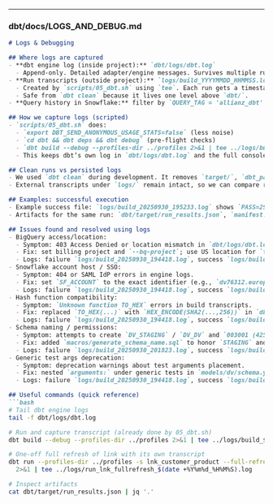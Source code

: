 
---

### dbt/docs/LOGS_AND_DEBUG.md
```markdown
# Logs & Debugging

## Where logs are captured
- **dbt engine log (inside project):** `dbt/logs/dbt.log`
  - Append-only. Detailed adapter/engine messages. Survives multiple runs.
- **Run transcripts (outside project):** `logs/build_YYYYMMDD_HHMMSS.log`
  - Created by `scripts/05_dbt.sh` using `tee`. Each run gets a timestamped file.
  - Safe from `dbt clean` because it lives one level above `dbt/`.
- **Query history in Snowflake:** filter by `QUERY_TAG = 'allianz_dbt'`.

## How we capture logs (scripted)
- `scripts/05_dbt.sh` does:
  - `export DBT_SEND_ANONYMOUS_USAGE_STATS=false` (less noise)
  - `cd dbt && dbt deps && dbt debug` (pre-flight checks)
  - `dbt build --debug --profiles-dir ../profiles 2>&1 | tee ../logs/build_$(date +%Y%m%d_%H%M%S).log`
  - This keeps dbt’s own log in `dbt/logs/dbt.log` and the full console in `logs/`.

## Clean runs vs persisted logs
- We used `dbt clean` during development. It removes `target/`, `dbt_packages/`, and can remove `dbt/logs`.
- External transcripts under `logs/` remain intact, so we can compare runs over time.

## Examples: successful execution
- Example success file: `logs/build_20250930_195233.log` shows `PASS=29 WARN=0 ERROR=0`.
- Artifacts for the same run: `dbt/target/run_results.json`, `manifest.json`.

## Issues found and resolved using logs
- BigQuery access/location:
  - Symptom: 403 Access Denied or location mismatch in `dbt/logs/dbt.log` or ingest script output.
  - Fix: set billing project and `--bq-project`; use US location for `thelook_ecommerce`.
  - Logs: failure `logs/build_20250930_194418.log`, success `logs/build_20250930_195233.log`.
- Snowflake account host / SSO:
  - Symptom: 404 or SAML IdP errors in engine logs.
  - Fix: set `SF_ACCOUNT` to the exact identifier (e.g., `dv76312.europe-west3.gcp`); switch to `password` auth when needed.
  - Logs: failure `logs/build_20250930_194418.log`, success `logs/build_20250930_195233.log`.
- Hash function compatibility:
  - Symptom: `Unknown function TO_HEX` errors in build transcripts.
  - Fix: replaced `TO_HEX(...)` with `HEX_ENCODE(SHA2(...,256))` in `dbt/macros/hash.sql`.
  - Logs: failure `logs/build_20250930_194418.log`, success `logs/build_20250930_195233.log`.
- Schema naming / permissions:
  - Symptom: attempts to create `DV_STAGING` / `DV_DV` and `003001 (42501)` privilege errors.
  - Fix: added `macros/generate_schema_name.sql` to honor `STAGING` and `DV` exactly; ensured role grants.
  - Logs: failure `logs/build_20250930_201823.log`, success `logs/build_20250930_195233.log`.
- Generic test args deprecation:
  - Symptom: deprecation warnings about test arguments placement.
  - Fix: nested `arguments:` under generic tests in `models/dv/schema.yml`.
  - Logs: failure `logs/build_20250930_194418.log`, success `logs/build_20250930_195233.log`.

## Useful commands (quick reference)
```bash
# Tail dbt engine logs
tail -f dbt/logs/dbt.log

# Run and capture transcript (already done by 05_dbt.sh)
dbt build --debug --profiles-dir ../profiles 2>&1 | tee ../logs/build_$(date +%Y%m%d_%H%M%S).log

# One-off full refresh of link with its own transcript
dbt run --profiles-dir ../profiles -s lnk_customer_product --full-refresh \
  2>&1 | tee ../logs/run_lnk_fullrefresh_$(date +%Y%m%d_%H%M%S).log

# Inspect artifacts
cat dbt/target/run_results.json | jq '.'
